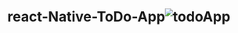 # react-Native-ToDo-App![todoApp](https://user-images.githubusercontent.com/49982995/218298291-7360c838-2d1e-466f-99f0-d2d09dae03f7.gif)

